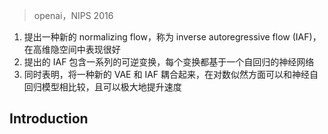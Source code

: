 > openai，NIPS 2016

1. 提出一种新的 normalizing flow，称为 inverse autoregressive flow (IAF)，在高维隐空间中表现很好
2. 提出的 IAF 包含一系列的可逆变换，每个变换都基于一个自回归的神经网络
3. 同时表明，将一种新的 VAE 和 IAF 耦合起来，在对数似然方面可以和神经自回归模型相比较，且可以极大地提升速度

## Introduction

